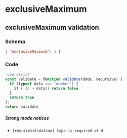 # exclusiveMaximum

## exclusiveMaximum validation

### Schema

```json
{ "exclusiveMaximum": 3 }
```

### Code

```js
'use strict'
const validate = function validate(data, recursive) {
  if (typeof data === "number") {
    if (!(3 > data)) return false
  }
  return true
};
return validate
```

##### Strong mode notices

 * `[requireValidation] type is required at #`

